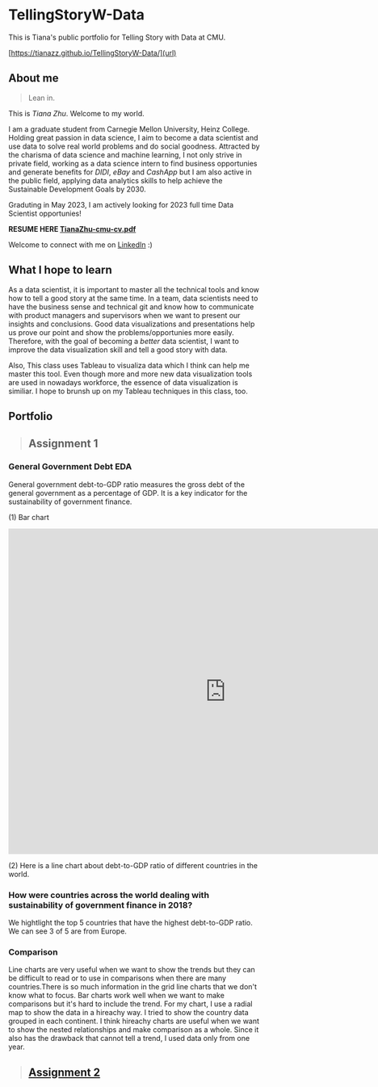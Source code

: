 # TellingStoryW-Data
This is Tiana's public portfolio for Telling Story with Data at CMU. 

[https://tianazz.github.io/TellingStoryW-Data/](url)

## About me
> Lean in. 

This is *Tiana Zhu*. Welcome to my world. 

I am a graduate student from Carnegie Mellon University, Heinz College. Holding great passion in data science, I aim to become a data scientist and use data to solve real world problems and do social goodness. Attracted by the charisma of data science and machine learning, I not only strive in private field, working as a data science intern to find business opportunies and generate benefits for *DIDI*, *eBay* and *CashApp* but I am also active in the public field, applying data analytics skills to help achieve the Sustainable Development Goals by 2030. 

Graduting in May 2023, I am actively looking for 2023 full time Data Scientist opportunies!   

**RESUME HERE [TianaZhu-cmu-cv.pdf](https://github.com/tianazz/TellingStoryW-Data/files/9906440/TianaZhu-cmu-cv.pdf)**

Welcome to connect with me on [LinkedIn](https://www.linkedin.com/in/tiantiaz/) :)


## What I hope to learn
As a data scientist, it is important to master all the technical tools and know how to tell a good story at the same time. In a team, data scientists need to have the business sense and technical git and know how to communicate with product managers and supervisors when we want to present our insights and conclusions. Good data visualizations and presentations help us prove our point and show the problems/opportunies more easily. Therefore, with the goal of becoming a *better* data scientist, I want to improve the data visualization skill and tell a good story with data. 

Also, This class uses Tableau to visualiza data which I think can help me master this tool. Even though more and more new data visualization tools are used in nowadays workforce, the essence of data visualization is similiar. I hope to brunsh up on my Tableau techniques in this class, too. 

## Portfolio
> ## Assignment 1 
### General Government Debt EDA
General government debt-to-GDP ratio measures the gross debt of the general government as a percentage of GDP. It is a key indicator for the sustainability of government finance. 

(1) Bar chart
<iframe src="https://data.oecd.org/chart/6SmY" width="860" height="645" style="border: 0" mozallowfullscreen="true" webkitallowfullscreen="true" allowfullscreen="true"><a href="https://data.oecd.org/chart/6SmY" target="_blank">OECD Chart: General government debt, Total, % of GDP, Annual, 2021</a></iframe>

(2) Here is a line chart about debt-to-GDP ratio of different countries in the world.
<div class="flourish-embed flourish-chart" data-src="visualisation/11722621"><script src="https://public.flourish.studio/resources/embed.js"></script></div>

### How were countries across the world dealing with sustainability of government finance in 2018?
We hightlight the top 5 countries that have the highest debt-to-GDP ratio. We can see 3 of 5 are from Europe. 

<div class="flourish-embed flourish-hierarchy" data-src="visualisation/11722941"><script src="https://public.flourish.studio/resources/embed.js"></script></div>

### Comparison
Line charts are very useful when we want to show the trends but they can be difficult to read or to use in comparisons when there are many countries.There is so much information in the grid line charts that we don't know what to focus. Bar charts work well when we want to make comparisons but it's hard to include the trend. For my chart, I use a radial map to show the data in a hireachy way. I tried to show the country data grouped in each continent. I think hireachy charts are useful when we want to show the nested relationships and make comparison as a whole. Since it also has the drawback that cannot tell a trend, I used data only from one year. 



> ## [Assignment 2](https://github.com/tianazz/TellingStoryW-Data/blob/main/dataviz2_.md) 






